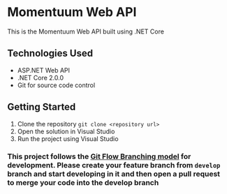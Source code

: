 # Momentuum Web API
This is the Momentuum Web API built using .NET Core

## Technologies Used 
* ASP.NET Web API
* .NET Core 2.0.0
* Git for source code control

## Getting Started 
1. Clone the repository 
`git clone <repository url>`  
2. Open the solution in Visual Studio
3. Run the project using Visual Studio

### This project follows the [Git Flow Branching model](http://nvie.com/posts/a-successful-git-branching-model) for development. Please create your feature branch from `develop` branch and start developing in it and then open a pull request to merge your code into the develop branch

